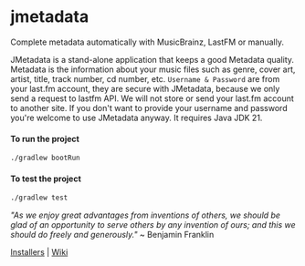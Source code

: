 jmetadata
=========

Complete metadata automatically with MusicBrainz, LastFM or manually.

JMetadata is a  stand-alone application that keeps a good Metadata quality.
Metadata is the information about your music files such as genre, cover art, artist, title, track number, cd number, etc.
`Username & Password` are from your last.fm account, they are secure with JMetadata, because we only send a request to lastfm API. We will not store or send your last.fm account to another site. If you don't want to provide your username and password you're welcome to use JMetadata anyway.
It requires Java JDK 21.

#### To run the project
```bash
./gradlew bootRun
```

#### To test the project
```bash
./gradlew test
```

_"As we enjoy great advantages from inventions of others, we should be glad of an opportunity to serve others by any invention of ours; and this we should do freely and generously."_ ~ Benjamin Franklin

[Installers](https://github.com/josdem/jmetadata/wiki/Downloads) | 
[Wiki](https://github.com/josdem/jmetadata/wiki)
